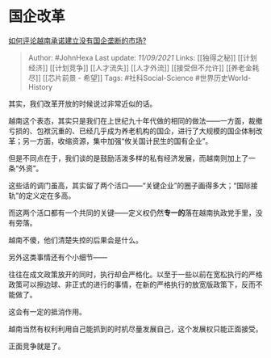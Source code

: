 # 国企改革
[如何评论越南承诺建立没有国企垄断的市场?](https://www.zhihu.com/question/327041288/answer/2113131193)

> Author: #JohnHexa 
Last update: *11/09/2021* 
Links: [[独得之秘]] [[计划经济]] [[计划竞争]] [[人才流失]] [[人才外流]] [[接受但不允许]] [[养老金耗尽]]  [[芯片前景 - 希望]] 
Tags: #社科Social-Science #世界历史World-History 


其实，我们改革开放的时候说过非常近似的话。

越南这个表态，其实只是我们在上世纪九十年代做的相同的做法——一方面，裁撤亏损的、包袱沉重的、已经几乎成为养老机构的国企，进行了大规模的国企体制改革；另一方面，收缩资源，集中加强“攸关国计民生的国有企业”。

但是不同点在于，我们谈的是鼓励活泼多样的私有经济发展，而越南则加上了一条“外资”。

这些话的调门虽高，其实留了两个活口——“关键企业”的圈子画得多大；“国际接轨”的定义定在多高。

而这两个活口都有一个共同的关键——定义权仍然**专一的**落在越南执政党手里，没有旁落。

越南不傻，他们清楚失控的后果会是什么。

另外这类事情还有个小细节——

往往在成文政策放开的同时，执行却会严格化。以至于一些以前在宽松执行的严格政策可以擦边球、非正式的进行的事情，在新的严格执行的放宽版政策下，反而不能做了。

这会有一定的抵消作用。

越南当然有权利利用自己能抓到的时机尽量发展自己，这个发展权只能正面接受。

正面竞争就是了。

 